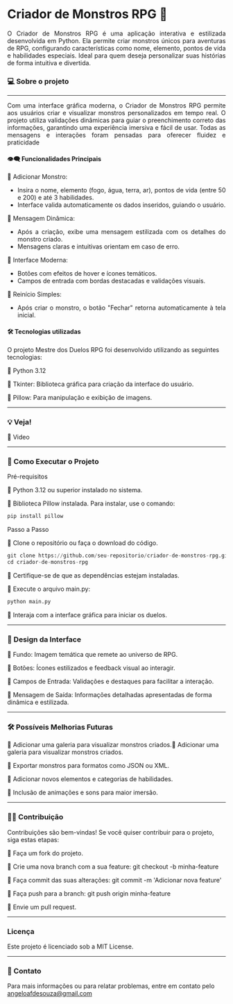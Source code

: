 # Criador de Monstros RPG 🐉

<div align="justify">O Criador de Monstros RPG é uma aplicação interativa e estilizada desenvolvida em Python. Ela permite criar monstros únicos para aventuras de RPG, configurando características como nome, elemento, pontos de vida e habilidades especiais. Ideal para quem deseja personalizar suas histórias de forma intuitiva e divertida.</div>

### 💻 Sobre o projeto
---

<div align="justify">Com uma interface gráfica moderna, o Criador de Monstros RPG permite aos usuários criar e visualizar monstros personalizados em tempo real. O projeto utiliza validações dinâmicas para guiar o preenchimento correto das informações, garantindo uma experiência imersiva e fácil de usar. Todas as mensagens e interações foram pensadas para oferecer fluidez e praticidade


#### 👁️‍🗨️ Funcionalidades Principais

🔹 Adicionar Monstro:
 - Insira o nome, elemento (fogo, água, terra, ar), pontos de vida (entre 50 e 200) e até 3 habilidades. 
 - Interface valida automaticamente os dados inseridos, guiando o usuário.

🔹 Mensagem Dinâmica:

 - Após a criação, exibe uma mensagem estilizada com os detalhes do monstro criado.
 - Mensagens claras e intuitivas orientam em caso de erro.

🔹 Interface Moderna:

 - Botões com efeitos de hover e ícones temáticos.
 - Campos de entrada com bordas destacadas e validações visuais.

🔹 Reinício Simples:

 - Após criar o monstro, o botão "Fechar" retorna automaticamente à tela inicial.

</div>

#### 🛠 Tecnologias utilizadas

O projeto Mestre dos Duelos RPG foi desenvolvido utilizando as seguintes tecnologias:

🔹 Python 3.12

🔹 Tkinter: Biblioteca gráfica para criação da interface do usuário.

🔹 Pillow: Para manipulação e exibição de imagens.

---

### 💡 Veja!

🔹 Video




---

### 🔧 Como Executar o Projeto
Pré-requisitos

🔹 Python 3.12 ou superior instalado no sistema.

🔹 Biblioteca Pillow instalada. Para instalar, use o comando:

```python
pip install pillow
```
Passo a Passo

🔹 Clone o repositório ou faça o download do código.
```python
git clone https://github.com/seu-repositorio/criador-de-monstros-rpg.git
cd criador-de-monstros-rpg
```
🔹 Certifique-se de que as dependências estejam instaladas.

🔹 Execute o arquivo main.py:
```python
python main.py
```
🔹 Interaja com a interface gráfica para iniciar os duelos.

---

### 🎨 Design da Interface

🔹 Fundo: Imagem temática que remete ao universo de RPG.

🔹 Botões: Ícones estilizados e feedback visual ao interagir.

🔹 Campos de Entrada: Validações e destaques para facilitar a interação.

🔹 Mensagem de Saída: Informações detalhadas apresentadas de forma dinâmica e estilizada.

---

### 🛠 Possíveis Melhorias Futuras

🔹 Adicionar uma galeria para visualizar monstros criados.🔹 Adicionar uma galeria para visualizar monstros criados.

🔹 Exportar monstros para formatos como JSON ou XML.

🔹 Adicionar novos elementos e categorias de habilidades.

🔹 Inclusão de animações e sons para maior imersão.

---


###  🤝🏻 Contribuição

Contribuições são bem-vindas! Se você quiser contribuir para o projeto, siga estas etapas:

🔹 Faça um fork do projeto.

🔹 Crie uma nova branch com a sua feature: git checkout -b minha-feature

🔹 Faça commit das suas alterações: git commit -m 'Adicionar nova feature'

🔹 Faça push para a branch: git push origin minha-feature

🔹 Envie um pull request.

---
### Licença

Este projeto é licenciado sob a MIT License.

---
### 📧 Contato
Para mais informações ou para relatar problemas, entre em contato pelo angeloafdesouza@gmail.com


